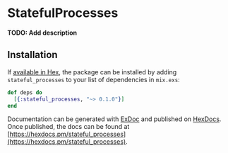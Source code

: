 # StatefulProcesses

**TODO: Add description**

## Installation

If [available in Hex](https://hex.pm/docs/publish), the package can be installed
by adding `stateful_processes` to your list of dependencies in `mix.exs`:

```elixir
def deps do
  [{:stateful_processes, "~> 0.1.0"}]
end
```

Documentation can be generated with [ExDoc](https://github.com/elixir-lang/ex_doc)
and published on [HexDocs](https://hexdocs.pm). Once published, the docs can
be found at [https://hexdocs.pm/stateful_processes](https://hexdocs.pm/stateful_processes).


